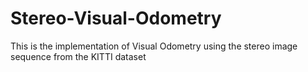 # Stereo-Visual-Odometry
This is the implementation of Visual Odometry using the stereo image sequence from the KITTI dataset
